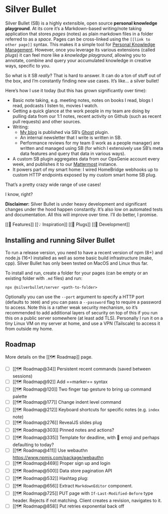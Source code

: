 # Silver Bullet
Silver Bullet (SB) is a highly extensible, open source **personal knowledge playground**. At its core it’s a Markdown-based writing/note taking application that stores _pages_ (notes) as plain markdown files in a folder referred to as a _space_. Pages can be cross-linked using the `[[link to other page]]` syntax. This makes it a simple tool for [Personal Knowledge Management](https://en.wikipedia.org/wiki/Personal_knowledge_management). However, once you leverage its various extensions (called _plugs_) it can feel more like a _knowledge playground_, allowing you to annotate, combine and query your accumulated knowledge in creative ways, specific to you.

So what is it SB _really_? That is hard to answer. It can do a ton of stuff out of the box, and I’m constantly finding new use cases. It’s like... a silver bullet!

Here’s how I use it today (but this has grown significantly over time):

* Basic note taking, e.g. meeting notes, notes on books I read, blogs I read, podcasts I listen to, movies I watch.
* Getting a quick glance at the work people in my team are doing by pulling data from our 1:1 notes, recent activity on Github (such as recent pull requests) and other sources.
* Writing:
  * [My blog](https://zef.plus) is published via SB’s [Ghost](https://ghost.org) plugin.
  * An internal newsletter that I write is written in SB.
  * Performance reviews for my team (I work as a people manager) are written and managed using SB (for which I extensively use SB’s meta data features and query that data in various ways).
* A custom SB plugin aggregates data from our OpsGenie account every week, and publishes it to our [Mattermost](https://mattermost.com/) instance.
* It powers part of my smart home: I wired HomeBridge webhooks up to custom HTTP endpoints exposed by my custom smart home SB plug.

That’s a pretty crazy wide range of use cases!

I know, right?

**Disclaimer:** Silver Bullet is under heavy development and significant changes under the hood happen constantly. It’s also low on automated tests and documentation. All this will improve over time. I’ll do better, I promise.

[[🤯 Features]]
[[💡 Inspiration]]
[[🔌 Plugs]]
[[🔨 Development]]

## Installing and running Silver Bullet
To run a release version, you need to have a recent version of npm (8+) and node.js (16+) installed as well as some basic build infrastructure (make, cpp). Silver Bullet has only been tested on MacOS and Linux thus far.

To install and run, create a folder for your pages (can be empty or an existing folder with `.md` files) and run:

    npx @silverbullet/server <path-to-folder>

Optionally you can use the `--port` argument to specify a HTTP port (defaults to `3000`) and you can pass a `--password` flag to require a password to access. Note this is a rather weak security mechanism, so it’s recommended to add additional layers of security on top of this if you run this on a public server somewhere (at least add TLS). Personally I run it on a tiny Linux VM on my server at home, and use a VPN (Tailscale) to access it from outside my home.

## Roadmap
More details on the [[🗺️ Roadmap]] page.
<!-- #query task render "template/tasks" -->
* [ ] [[🗺️ Roadmap@34]] Persistent recent commands (saved between sessions)
* [ ] [[🗺️ Roadmap@92]] Add ==marker== syntax
* [ ] [[🗺️ Roadmap@120]] Two finger tap gesture to bring up command palette
* [ ] [[🗺️ Roadmap@177]] Change indent level command
* [ ] [[🗺️ Roadmap@212]] Keyboard shortcuts for specific notes (e.g. `index` note)
* [ ] [[🗺️ Roadmap@276]] RevealJS slides plug
* [ ] [[🗺️ Roadmap@303]] Pinned notes and actions?
* [ ] [[🗺️ Roadmap@335]] Template for deadline, with 📅 emoji and perhaps defaulting to today?
* [ ] [[🗺️ Roadmap@411]] Use webauthn https://www.npmjs.com/package/webauthn
* [ ] [[🗺️ Roadmap@469]] Proper sign up and login
* [ ] [[🗺️ Roadmap@500]] Data store pagination API
* [ ] [[🗺️ Roadmap@532]] Hashtag plug:
* [ ] [[🗺️ Roadmap@656]] Extract `MarkdownEditor` component.
* [ ] [[🗺️ Roadmap@725]] PUT page with `If-Last-Modified-Before` type header. Rejects if not matching. Client creates a revision, navigates to it.
* [ ] [[🗺️ Roadmap@858]] Put retries exponential back off
<!-- /query -->
